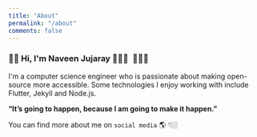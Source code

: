 ```yaml
---
title: "About"
permalink: "/about"
comments: false
---
```

### 👋🏼 Hi, I'm Naveen Jujaray 👨🏻‍💻⁣ 👨🏼‍🎓

I'm a computer science engineer who is passionate about making open-source more accessible. Some technologies I enjoy working with include Flutter, Jekyll and Node.js.

__“It’s going to happen, because I am going to make it happen.”__

You can find more about me on `social media` 🌎 👇🏼
